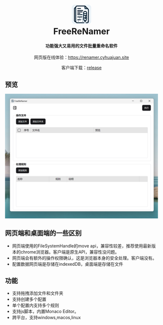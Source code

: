 <div align="center">
    <p>
    <h1>
      <a href="https://github.com/flameshot-org/flameshot">
        <img width="64" height="64" src="src-tauri/icons/128x128.png" alt="FreeReNamer" />
      </a>
      <br />
      FreeReNamer
    </h1>
    <h4>功能强大又易用的文件批量重命名软件</h4>
    <p>网页版在线体验：<a href="https://renamer.cyhuajuan.site" target="_blank">https://renamer.cyhuajuan.site</a></p>
    <p>客户端下载：<a href="https://github.com/cyhuajuan/FreeReNamer/releases">release</a></p>
  </p>
</div>

## 

## 预览

![image](static/preview.png)

## 网页端和桌面端的一些区别

- 网页端使用的FileSystemHandle的move api，兼容性较差，推荐使用最新版本的chrome浏览器。客户端是原生API，兼容性没问题。
- 网页端会有额外的操作权限确认，这是浏览器本身的安全处理。客户端没有。
- 配置数据网页端是存储在indexedDB，桌面端是存储在文件

## 功能

- 支持拖拽添加文件和文件夹
- 支持创建多个配置
- 单个配置内支持多个规则
- 支持js脚本，内置Monaco Editor。
- 跨平台，支持windows,macos,linux